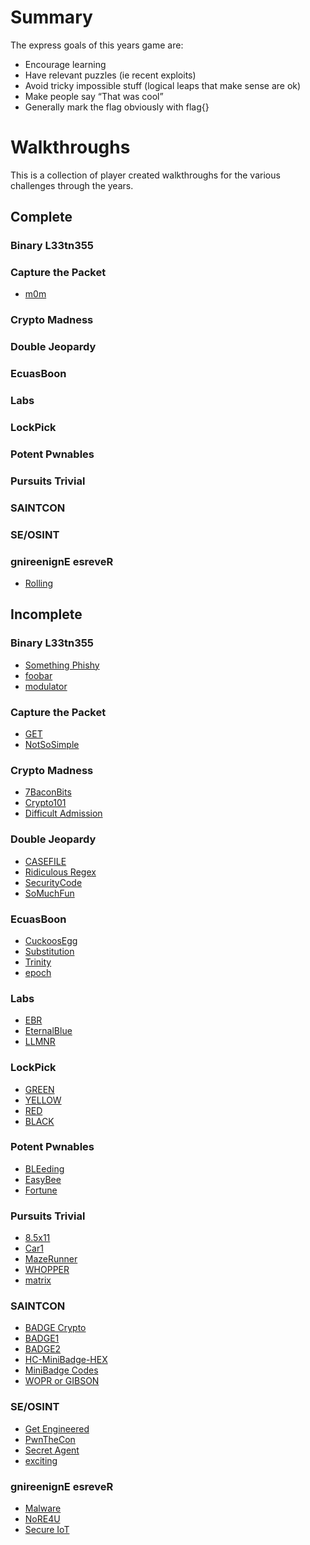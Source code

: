 Summary
=======
The express goals of this years game are:
- Encourage learning
- Have relevant puzzles (ie recent exploits)
- Avoid tricky impossible stuff (logical leaps that make sense are ok)
- Make people say “That was cool”
- Generally mark the flag obviously with flag{}

Walkthroughs
==========
This is a collection of player created walkthroughs for the various challenges through the years.

Complete
-----------
### Binary L33tn355
### Capture the Packet
- [m0m](Capture%20the%20Packet/m0m/)
### Crypto Madness
### Double Jeopardy
### EcuasBoon
### Labs
### LockPick
### Potent Pwnables
### Pursuits Trivial
### SAINTCON
### SE/OSINT
### gnireenignE esreveR
- [Rolling](gnireenignE%20esreveR/Rolling/)



Incomplete
-------------
### Binary L33tn355
- [Something Phishy](Binary%20L33tn355/Something%20Phishy/)
- [foobar](Binary%20L33tn355/foobar/)
- [modulator](Binary%20L33tn355/modulator/)

### Capture the Packet
- [GET](Capture%20the%20Packet/GET/)
- [NotSoSimple](Capture%20the%20Packet/NotSoSimple/)

### Crypto Madness
- [7BaconBits](Crypto%20Madness/7BaconBits/)
- [Crypto101](Crypto%20Madness/Crypto101/)
- [Difficult Admission](Crypto%20Madness/Difficult%20Admission/)

### Double Jeopardy
- [CASEFILE](Double%20Jeopardy/CASEFILE/)
- [Ridiculous Regex](Double%20Jeopardy/Ridiculous%20Regex/)
- [SecurityCode](Double%20Jeopardy/SecurityCode/)
- [SoMuchFun](Double%20Jeopardy/SoMuchFun/)

### EcuasBoon
- [CuckoosEgg](EcuasBoon/CuckoosEgg/)
- [Substitution](EcuasBoon/Substitution/)
- [Trinity](EcuasBoon/Trinity/)
- [epoch](EcuasBoon/epoch/)

### Labs
- [EBR](Labs/EBR/)
- [EternalBlue](Labs/EternalBlue/)
- [LLMNR](Labs/LLMNR/)

### LockPick
- [GREEN](LockPick/GREEN/)
- [YELLOW](LockPick/YELLOW/)
- [RED](LockPick/RED/)
- [BLACK](LockPick/BLACK/)

### Potent Pwnables
- [BLEeding](Potent%20Pwnables/BLEeding/)
- [EasyBee](Potent%20Pwnables/EasyBee/)
- [Fortune](Potent%20Pwnables/Fortune/)

### Pursuits Trivial
- [8.5x11](Pursuits%20Trivial/8.5x11/)
- [Car1](Pursuits%20Trivial/Car1/)
- [MazeRunner](Pursuits%20Trivial/MazeRunner/)
- [WHOPPER](Pursuits%20Trivial/WHOPPER/)
- [matrix](Pursuits%20Trivial/matrix/)

### SAINTCON
- [BADGE Crypto](SAINTCON/BADGE%20Crypto/)
- [BADGE1](SAINTCON/BADGE1/)
- [BADGE2](SAINTCON/BADGE2/)
- [HC-MiniBadge-HEX](SAINTCON/HC-MiniBadge-HEX/)
- [MiniBadge Codes](SAINTCON/MiniBadge%20Codes/)
- [WOPR or GIBSON](SAINTCON/WOPR%20or%20GIBSON/)

### SE/OSINT
- [Get Engineered](SE%3AOSINT/Get%20Engineered/)
- [PwnTheCon](SE%3AOSINT/PwnTheCon/)
- [Secret Agent](SE%3AOSINT/Secret%20Agent/)
- [exciting](SE%3AOSINT/exciting/)

### gnireenignE esreveR
- [Malware](gnireenignE%20esreveR/Malware/)
- [NoRE4U](gnireenignE%20esreveR/NoRE4U/)
- [Secure IoT](gnireenignE%20esreveR/Secure%20IoT/)
